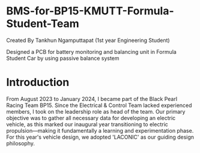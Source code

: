 # BMS-for-BP15-KMUTT-Formula-Student-Team
Created By Tankhun Ngamputtapat (1st year Engineering Student)

Designed a PCB for  battery monitoring and balancing unit in Formula Student Car by using passive balance system
# Introduction
From August 2023 to January 2024, I became part of the Black Pearl Racing Team BP15. Since the Electrical & Control Team lacked experienced members, I took on the leadership role as head of the team. Our primary objective was to gather all necessary data for developing an electric vehicle, as this marked our inaugural year transitioning to electric propulsion—making it fundamentally a learning and experimentation phase. For this year's vehicle design, we adopted 'LACONIC' as our guiding design philosophy.
